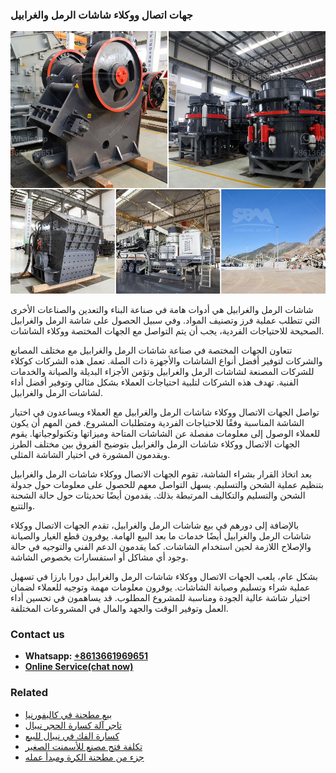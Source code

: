 <h3>جهات اتصال ووكلاء شاشات الرمل والغرابيل</h3><img src='1701850824.jpg' alt=''><p>شاشات الرمل والغرابيل هي أدوات هامة في صناعة البناء والتعدين والصناعات الأخرى التي تتطلب عملية فرز وتصنيف المواد. وفي سبيل الحصول على شاشة الرمل والغرابيل الصحيحة للاحتياجات الفردية، يجب أن يتم التواصل مع الجهات المختصة ووكلاء الشاشات.</p><p>تتعاون الجهات المختصة في صناعة شاشات الرمل والغرابيل مع مختلف المصانع والشركات لتوفير أفضل أنواع الشاشات والأجهزة ذات الصلة. تعمل هذه الشركات كوكلاء للشركات المصنعة لشاشات الرمل والغرابيل وتؤمن الأجزاء البديلة والصيانة والخدمات الفنية. تهدف هذه الشركات لتلبية احتياجات العملاء بشكل مثالي وتوفير أفضل أداء لشاشات الرمل والغرابيل.</p><p>تواصل الجهات الاتصال ووكلاء شاشات الرمل والغرابيل مع العملاء ويساعدون في اختيار الشاشة المناسبة وفقًا للاحتياجات الفردية ومتطلبات المشروع. فمن المهم أن يكون للعملاء الوصول إلى معلومات مفصلة عن الشاشات المتاحة وميزاتها وتكنولوجياتها. يقوم الجهات الاتصال ووكلاء شاشات الرمل والغرابيل بتوضيح الفروق بين مختلف الطرز ويقدمون المشورة في اختيار الشاشة المثلى.</p><p>بعد اتخاذ القرار بشراء الشاشة، تقوم الجهات الاتصال ووكلاء شاشات الرمل والغرابيل بتنظيم عملية الشحن والتسليم. يسهل التواصل معهم للحصول على معلومات حول جدولة الشحن والتسليم والتكاليف المرتبطة بذلك. يقدمون أيضًا تحديثات حول حالة الشحنة والتتبع.</p><p>بالإضافة إلى دورهم في بيع شاشات الرمل والغرابيل، تقدم الجهات الاتصال ووكلاء شاشات الرمل والغرابيل أيضًا خدمات ما بعد البيع الهامة. يوفرون قطع الغيار والصيانة والإصلاح اللازمة لحين استخدام الشاشات. كما يقدمون الدعم الفني والتوجيه في حالة وجود أي مشاكل أو استفسارات بخصوص الشاشة.</p><p>بشكل عام، يلعب الجهات الاتصال ووكلاء شاشات الرمل والغرابيل دورا بارزا في تسهيل عملية شراء وتسليم وصيانة الشاشات. يوفرون معلومات مهمة وتوجيه للعملاء لضمان اختيار شاشة عالية الجودة ومناسبة للمشروع المطلوب. قد يساهمون في تحسين أداء العمل وتوفير الوقت والجهد والمال في المشروعات المختلفة.</p><h3>Contact us</h3><ul><li><strong>Whatsapp:&nbsp;<a href="https://wa.me/8613661969651">+8613661969651</a></strong></li><li><a href="https://swt.shibang-china.com/?git&amp;zhl&amp;جهات اتصال ووكلاء شاشات الرمل والغرابيل"><strong>Online Service(chat now)</strong></a></li></ul><h3>Related</h3><ul><li><a href='بيع مطحنة في كاليفورنيا.md'>بيع مطحنة في كاليفورنيا</a></li><li><a href='تاجر آلة كسارة الحجر نيبال.md'>تاجر آلة كسارة الحجر نيبال</a></li><li><a href='كسارة الفك في نيبال للبيع.md'>كسارة الفك في نيبال للبيع</a></li><li><a href='تكلفة فتح مصنع للأسمنت الصغير.md'>تكلفة فتح مصنع للأسمنت الصغير</a></li><li><a href='جزء من مطحنة الكرة ومبدأ عمله.md'>جزء من مطحنة الكرة ومبدأ عمله</a></li></ul>